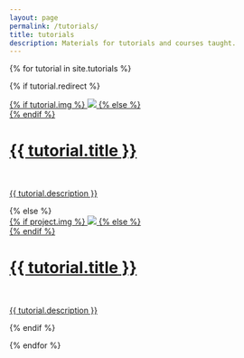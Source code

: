 ```yaml
---
layout: page
permalink: /tutorials/
title: tutorials
description: Materials for tutorials and courses taught.
---
```



{% for tutorial in site.tutorials %}

{% if tutorial.redirect %}
<div class="tutorial">
    <div class="thumbnail">
        <a href="{{ tutorial.redirect }}" target="_blank">
        {% if tutorial.img %}
        <img class="thumbnail" src="{{ tutorial.img | prepend: site.baseurl | prepend: site.url }}"/>
        {% else %}
        <div class="thumbnail blankbox"></div>
        {% endif %}    
        <span>
            <h1>{{ tutorial.title }}</h1>
            <br/>
            <p>{{ tutorial.description }}</p>
        </span>
        </a>
    </div>
</div>
{% else %}

<div class="tutorial ">
    <div class="thumbnail">
        <a href="{{ tutorial.url | prepend: site.baseurl | prepend: site.url }}">
        {% if project.img %}
        <img class="thumbnail" src="{{ tutorial.img | prepend: site.baseurl | prepend: site.url }}"/>
        {% else %}
        <div class="thumbnail blankbox"></div>
        {% endif %}    
        <span>
            <h1>{{ tutorial.title }}</h1>
            <br/>
            <p>{{ tutorial.description }}</p>
        </span>
        </a>
    </div>
</div>

{% endif %}

{% endfor %}
